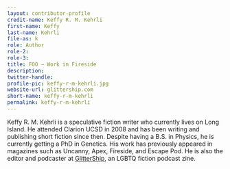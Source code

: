 ```yaml
---
layout: contributor-profile
credit-name: Keffy R. M. Kehrli
first-name: Keffy
last-name: Kehrli
file-as: k
role: Author
role-2:
role-3:
title: FOO — Work in Fireside
description: 
twitter-handle:
profile-pic: keffy-r-m-kehrli.jpg
website-url: glittership.com
short-name: keffy-r-m-kehrli
permalink: keffy-r-m-kehrli
---
```


Keffy R. M. Kehrli is a speculative fiction writer who currently lives on Long Island. He attended Clarion UCSD in 2008 and has been writing and publishing short fiction since then. Despite having a B.S. in Physics, he is currently getting a PhD in Genetics. His work has previously appeared in magazines such as Uncanny, Apex, Fireside, and Escape Pod. He is also the editor and podcaster at [GlitterShip](http://www.glittership.com), an LGBTQ fiction podcast zine.
